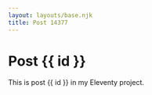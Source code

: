 ```yaml
---
layout: layouts/base.njk
title: Post 14377
---
```


# Post {{ id }}

This is post {{ id }} in my Eleventy project.
